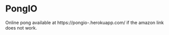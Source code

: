 # PongIO
Online pong available at https://pongio-.herokuapp.com/ if the amazon link does not work.

